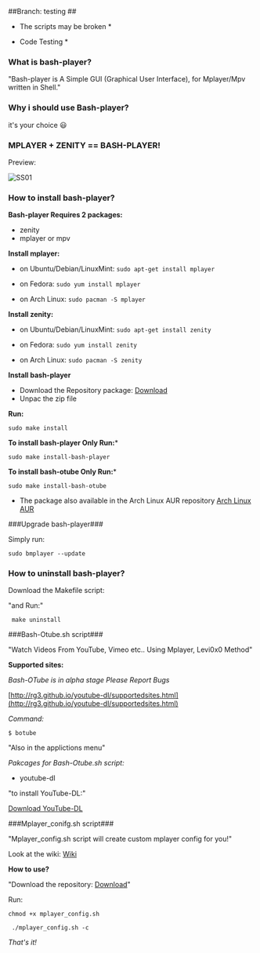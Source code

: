 ##Branch: testing ##

* The scripts may be broken *

* Code Testing *

### What is bash-player?

"Bash-player is A Simple GUI (Graphical User Interface), for Mplayer/Mpv written in Shell."

### Why i should use Bash-player?
it's your choice :smiley:

###  MPLAYER + ZENITY == BASH-PLAYER!

Preview:

![SS01](https://raw.githubusercontent.com/wiki/levi0x0/bash-player/bash-playerSS01.png)

### How to install bash-player?

**Bash-player Requires 2 packages:**
* zenity
* mplayer or mpv

**Install mplayer:**
* on Ubuntu/Debian/LinuxMint: 
 `sudo apt-get install mplayer`

* on Fedora: 
 `sudo yum install mplayer`

* on Arch Linux: 
 `sudo pacman -S mplayer`

**Install zenity:**
* on Ubuntu/Debian/LinuxMint: 
 `sudo apt-get install zenity`

* on Fedora:
 `sudo yum install zenity`

* on Arch Linux:
 `sudo pacman -S zenity`

**Install bash-player**
* Download the Repository package: [Download]( https://github.com/levi0x0/bash-player/archive/master.zip)
* Unpac the zip file 

**Run:**

`sudo make install`

**To install bash-player Only Run:***

`sudo make install-bash-player`

**To install bash-otube Only Run:***

`sudo make install-bash-otube`

* The package also available in the Arch Linux AUR repository
[Arch Linux AUR](https://aur.archlinux.org/packages/bash-player-git/)

###Upgrade bash-player###

Simply run:

`sudo bmplayer --update`


### How to uninstall bash-player?

Download the Makefile script:

"and Run:"


` make uninstall`


###Bash-Otube.sh script###

"Watch Videos From YouTube, Vimeo etc.. Using Mplayer, Levi0x0 Method"

**Supported sites:**

*Bash-OTube is in alpha stage Please Report Bugs*

[http://rg3.github.io/youtube-dl/supportedsites.html](http://rg3.github.io/youtube-dl/supportedsites.html)

*Command:*

`$ botube`

"Also in the applictions menu"

**Pakcages for Bash-Otube.sh script*:*

* youtube-dl

"to install YouTube-DL:"

[Download YouTube-DL](http://rg3.github.io/youtube-dl/download.html)


###Mplayer_conifg.sh script###

"Mplayer_config.sh script will create custom mplayer config for you!"

Look at the wiki: [Wiki](https://github.com/levi0x0/bash-player/wiki/Subtitles)


**How to use?**

"Download the repository: [Download](https://github.com/levi0x0/bash-player/archive/master.zip)"

Run:

`chmod +x mplayer_config.sh`

` ./mplayer_config.sh -c`


_That's it!_
